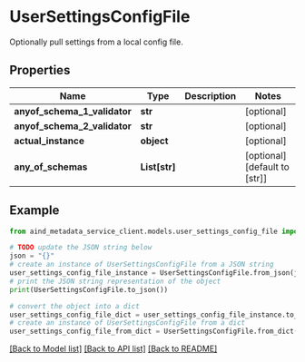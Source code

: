 # UserSettingsConfigFile

Optionally pull settings from a local config file.

## Properties

Name | Type | Description | Notes
------------ | ------------- | ------------- | -------------
**anyof_schema_1_validator** | **str** |  | [optional] 
**anyof_schema_2_validator** | **str** |  | [optional] 
**actual_instance** | **object** |  | [optional] 
**any_of_schemas** | **List[str]** |  | [optional] [default to [str]]

## Example

```python
from aind_metadata_service_client.models.user_settings_config_file import UserSettingsConfigFile

# TODO update the JSON string below
json = "{}"
# create an instance of UserSettingsConfigFile from a JSON string
user_settings_config_file_instance = UserSettingsConfigFile.from_json(json)
# print the JSON string representation of the object
print(UserSettingsConfigFile.to_json())

# convert the object into a dict
user_settings_config_file_dict = user_settings_config_file_instance.to_dict()
# create an instance of UserSettingsConfigFile from a dict
user_settings_config_file_from_dict = UserSettingsConfigFile.from_dict(user_settings_config_file_dict)
```
[[Back to Model list]](../README.md#documentation-for-models) [[Back to API list]](../README.md#documentation-for-api-endpoints) [[Back to README]](../README.md)


